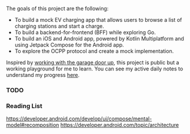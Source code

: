 The goals of this project are the following:
- To build a mock EV charging app that allows users to browse a list of charging stations and start a charge.
- To build a backend-for-frontend (BFF) while exploring Go.
- To build an iOS and Android app, powered by Kotlin Multiplatform and using Jetpack Compose for the Android app.
- To explore the OCPP protocol and create a mock implementation.

Inspired by [working with the garage door up](https://notes.andymatuschak.org/Work_with_the_garage_door_up), this project is public but a working playground for me to learn. You can see my active daily notes to understand my progress [here](./working-notes/).

### TODO


### Reading List
https://developer.android.com/develop/ui/compose/mental-model#recomposition
https://developer.android.com/topic/architecture

